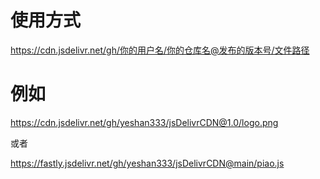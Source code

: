 # 使用方式

https://cdn.jsdelivr.net/gh/你的用户名/你的仓库名@发布的版本号/文件路径

# 例如

https://cdn.jsdelivr.net/gh/yeshan333/jsDelivrCDN@1.0/logo.png

或者

https://fastly.jsdelivr.net/gh/yeshan333/jsDelivrCDN@main/piao.js

